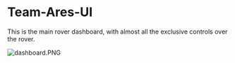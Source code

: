 # Team-Ares-UI

This is the main rover dashboard, with almost all the exclusive controls over the rover.

![dashboard.PNG](image)
